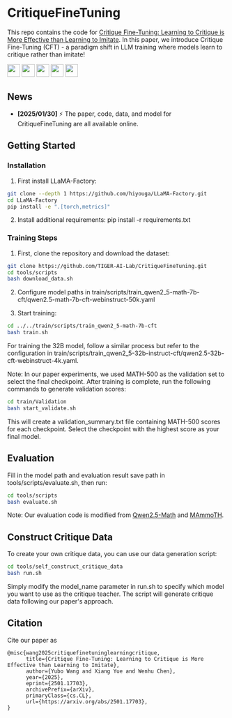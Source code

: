 # CritiqueFineTuning

This repo contains the code for [Critique Fine-Tuning: Learning to Critique is More Effective than Learning to Imitate](https://arxiv.org/abs/2501.17703). In this paper, we introduce Critique Fine-Tuning (CFT) - a paradigm shift in LLM training where models learn to critique rather than imitate!  

<a target="_blank" href="https://github.com/TIGER-AI-Lab/CritiqueFineTuning">
<img style="height:22pt" src="https://img.shields.io/badge/-Code-black?style=flat&logo=github"></a>
<a target="_blank" href="https://arxiv.org/abs/2501.17703">
<img style="height:22pt" src="https://img.shields.io/badge/-Paper-green?style=flat&logo=arxiv"></a>
<a target="_blank" href="https://tiger-ai-lab.github.io/CritiqueFineTuning">
<img style="height:22pt" src="https://img.shields.io/badge/-🌐%20Website-red?style=flat"></a>
<a target="_blank" href="https://huggingface.co/datasets/TIGER-Lab/WebInstruct-CFT">
<img style="height:22pt" src="https://img.shields.io/badge/-🤗%20Dataset-red?style=flat"></a>
<a target="_blank" href="https://huggingface.co/collections/TIGER-Lab/critiquefinetuning-679b25e1528e75180f55e5c4">
<img style="height:22pt" src="https://img.shields.io/badge/-🤗%20Models-red?style=flat"></a>
<br>

## News
- **[2025/01/30]** ⚡️ The paper, code, data, and model for CritiqueFineTuning are all available online. 

## Getting Started

### Installation

1. First install LLaMA-Factory:
```bash
git clone --depth 1 https://github.com/hiyouga/LLaMA-Factory.git
cd LLaMA-Factory
pip install -e ".[torch,metrics]"
```

2. Install additional requirements:
pip install -r requirements.txt

### Training Steps

1. First, clone the repository and download the dataset:
```bash
git clone https://github.com/TIGER-AI-Lab/CritiqueFineTuning.git
cd tools/scripts
bash download_data.sh
```

2. Configure model paths in train/scripts/train_qwen2_5-math-7b-cft/qwen2.5-math-7b-cft-webinstruct-50k.yaml

3. Start training:
```bash
cd ../../train/scripts/train_qwen2_5-math-7b-cft
bash train.sh
```

For training the 32B model, follow a similar process but refer to the configuration in train/scripts/train_qwen2_5-32b-instruct-cft/qwen2.5-32b-cft-webinstruct-4k.yaml.

Note: In our paper experiments, we used MATH-500 as the validation set to select the final checkpoint. After training is complete, run the following commands to generate validation scores:
```bash
cd train/Validation
bash start_validate.sh
```
This will create a validation_summary.txt file containing MATH-500 scores for each checkpoint. Select the checkpoint with the highest score as your final model.

## Evaluation

Fill in the model path and evaluation result save path in tools/scripts/evaluate.sh, then run:
```bash
cd tools/scripts
bash evaluate.sh
```

Note: Our evaluation code is modified from [Qwen2.5-Math](https://github.com/QwenLM/Qwen2.5-Math) and [MAmmoTH](https://github.com/TIGER-AI-Lab/MAmmoTH).

## Construct Critique Data

To create your own critique data, you can use our data generation script:

```bash
cd tools/self_construct_critique_data
bash run.sh
```
Simply modify the model_name parameter in run.sh to specify which model you want to use as the critique teacher. The script will generate critique data following our paper's approach.


## Citation

Cite our paper as
```
@misc{wang2025critiquefinetuninglearningcritique,
      title={Critique Fine-Tuning: Learning to Critique is More Effective than Learning to Imitate},
      author={Yubo Wang and Xiang Yue and Wenhu Chen},
      year={2025},
      eprint={2501.17703},
      archivePrefix={arXiv},
      primaryClass={cs.CL},
      url={https://arxiv.org/abs/2501.17703},
}
```
